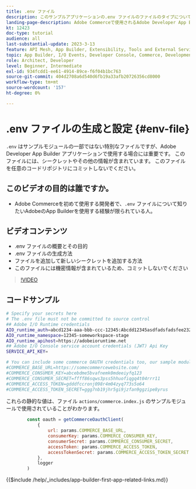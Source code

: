 ```yaml
---
title: .env ファイル
description: このサンプルアプリケーションの.env ファイルのファイルのタイプについて説明します
landing-page-description: Adobe Commerceで使用されるAdobe Developer App Builderと、.env ファイルで使用されるコンテンツのタイプについて説明します
kt: 12423
doc-type: tutorial
audience: all
last-substantial-update: 2023-3-13
feature: API Mesh, App Builder, Extensibility, Tools and External Services, Backend Development
topic: App Builder, I/O Events, Developer Console, Commerce, Development, Integrations
role: Architect, Developer
level: Beginner, Intermediate
exl-id: 934fcdd1-ee61-4914-89ce-f6f04b1bc763
source-git-commit: 404d2708a6d540d6fb19a33afb20726356cd8000
workflow-type: tm+mt
source-wordcount: '157'
ht-degree: 0%

---
```


# .env ファイルの生成と設定 {#env-file}

`.env` はサンプルモジュールの一部ではない特別なファイルですが、Adobe Developer App Builder アプリケーションで使用する場合には重要です。 このファイルには、シークレットやその他の情報が含まれています。 このファイルを任意のコードリポジトリにコミットしないでください。

## このビデオの目的は誰ですか。

* Adobe Commerceを初めて使用する開発者で、`.env` ファイルについて知りたいAdobeのApp Builderを使用する経験が限られている人。

## ビデオコンテンツ

* .env ファイルの概要とその目的
* .env ファイルの生成方法
* ファイルを追加して新しいシークレットを追加する方法
* このファイルには機密情報が含まれているため、コミットしないでください

>[!VIDEO](https://video.tv.adobe.com/v/3421069?quality=12&learn=on&captions=jpn)

## コードサンプル

```bash
# Specify your secrets here
# The .env file must not be committed to source control
## Adobe I/O Runtime credentials
AIO_runtime_auth=abcd1234-aaa-bbb-ccc-12345:Abcdd12345asdfadsfadsfee2323232323232
AIO_runtime_namespace=12345-someworkspace-stage
AIO_runtime_apihost=https://adobeioruntime.net
## Adobe I/O Console service account credentials (JWT) Api Key
SERVICE_API_KEY=

# You can include some commerce OAUTH credentials too, our sample module will use this
#COMMERCE_BASE_URL=https://somecommercewebsite.com/
#COMMERCE_CONSUMER_KEY=abcebdme5bvafnemk0mdeeiyfq123
#COMMERCE_CONSUMER_SECRET=ffff86sqws3pss5hhuofiqgq4t04rrr11
#COMMERCE_ACCESS_TOKEN=gdddfccronj098r4m04zyq773s5o64
#COMMERCE_ACCESS_TOKEN_SECRET=ggg7nb19jhr5gi9jzfan9ggzipe8yrus
```

これらの静的な値は、ファイル `actions/commerce.index.js` のサンプルモジュールで使用されていることがわかります。

```javascript
        const oauth = getCommerceOauthClient(
            {
                url: params.COMMERCE_BASE_URL,
                consumerKey: params.COMMERCE_CONSUMER_KEY,
                consumerSecret: params.COMMERCE_CONSUMER_SECRET,
                accessToken: params.COMMERCE_ACCESS_TOKEN,
                accessTokenSecret: params.COMMERCE_ACCESS_TOKEN_SECRET
            },
            logger
        )
```

{{$include /help/_includes/app-builder-first-app-related-links.md}}
